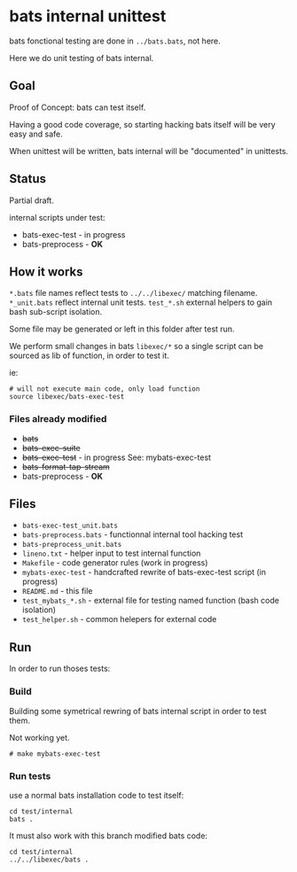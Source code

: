 # bats internal unittest

bats fonctional testing are done in `../bats.bats`, not here.

Here we do unit testing of bats internal.

## Goal

Proof of Concept: bats can test itself.

Having a good code coverage, so starting hacking bats itself will be very easy
and safe.

When unittest will be written, bats internal will be "documented" in unittests.

## Status

Partial draft.

internal scripts under test:

* bats-exec-test - in progress
* bats-preprocess - **OK**

## How it works

`*.bats` file names reflect tests to `../../libexec/` matching filename.
`*_unit.bats` reflect internal unit tests.
`test_*.sh` external helpers to gain bash sub-script isolation.

Some file may be generated or left in this folder after test run.

We perform small changes in bats `libexec/*` so a single script can be sourced
as lib of function, in order to test it.

ie:

```
# will not execute main code, only load function
source libexec/bats-exec-test
```

### Files already modified

* ~~bats~~
* ~~bats-exec-suite~~
* ~~bats-exec-test~~ - in progress See: mybats-exec-test
* ~~bats-format-tap-stream~~
* bats-preprocess - **OK**

## Files
* `bats-exec-test_unit.bats`
* `bats-preprocess.bats` - functionnal internal tool hacking test
* `bats-preprocess_unit.bats`
* `lineno.txt` - helper input to test internal function
* `Makefile` - code generator rules (work in progress)
* `mybats-exec-test` - handcrafted rewrite of bats-exec-test script (in
  progress)
* `README.md` - this file
* `test_mybats_*.sh` - external file for testing named function (bash code isolation)
* `test_helper.sh` - common helepers for external code

## Run

In order to run thoses tests:

### Build

Building some symetrical rewring of bats internal script in order to test them.

Not working yet.
```
# make mybats-exec-test
```

### Run tests
use a normal bats installation code to test itself:

```
cd test/internal
bats .
```

It must also work with this branch modified bats code:

```
cd test/internal
../../libexec/bats .
```
